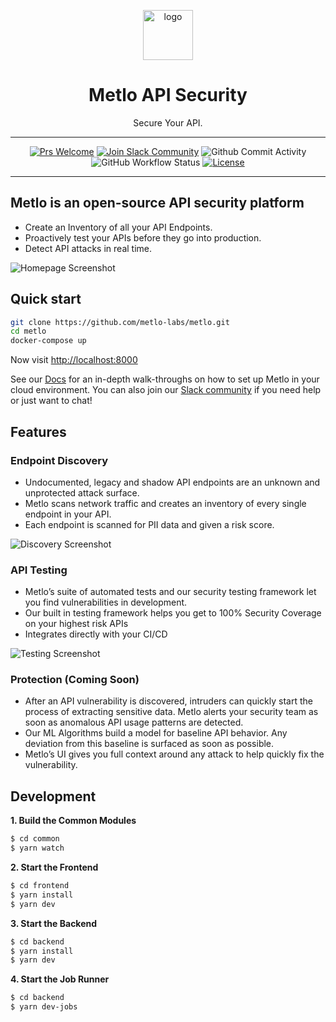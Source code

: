 <p align="center">
  <picture>
    <source media="(prefers-color-scheme: dark)" srcset="https://storage.googleapis.com/metlo-security-public-images/metlo_logo_horiz_negative%404x.png" height="80">
    <img alt="logo" src="https://storage.googleapis.com/metlo-security-public-images/metlo_logo_horiz%404x.png" height="80">
  </picture>
  <h1 align="center">Metlo API Security</h1>
  <p align="center">Secure Your API.</p>
</p>

---
<div align="center">

[![Prs Welcome](https://img.shields.io/badge/PRs-welcome-brightgreen.svg?style=shields)](http://makeapullrequest.com)
[![Join Slack Community](https://img.shields.io/badge/slack%20community-join-blue)](https://metlo.com/slack)
![Github Commit Activity](https://img.shields.io/github/commit-activity/m/metlo-labs/metlo)
![GitHub Workflow Status](https://img.shields.io/github/workflow/status/metlo-labs/metlo/build)
[![License](https://img.shields.io/badge/license-MIT-brightgreen)](/LICENSE)

</div>

---

## Metlo is an open-source API security platform
* Create an Inventory of all your API Endpoints.
* Proactively test your APIs before they go into production.
* Detect API attacks in real time.

![Homepage Screenshot](https://storage.googleapis.com/metlo-security-public-images/metlo_homepage.png)

## Quick start
```bash
git clone https://github.com/metlo-labs/metlo.git
cd metlo
docker-compose up
```

Now visit [http://localhost:8000](http://localhost:8000)

See our [Docs](https://docs.metlo.com/docs) for an in-depth walk-throughs on how to set up Metlo in your cloud environment. You can also join our [Slack community](https://metlo.com/slack) if you need help or just want to chat!

## Features
### Endpoint Discovery
* Undocumented, legacy and shadow API endpoints are an unknown and unprotected attack surface.
* Metlo scans network traffic and creates an inventory of every single endpoint in your API.
* Each endpoint is scanned for PII data and given a risk score.

![Discovery Screenshot](https://storage.googleapis.com/metlo-security-public-images/endpoint_inventory.png)

### API Testing
* Metlo’s suite of automated tests and our security testing framework let you find vulnerabilities in development.
* Our built in testing framework helps you get to 100% Security Coverage on your highest risk APIs
* Integrates directly with your CI/CD

![Testing Screenshot](https://storage.googleapis.com/metlo-security-public-images/testing_framework.png)

### Protection (Coming Soon)
* After an API vulnerability is discovered, intruders can quickly start the process of extracting sensitive data. Metlo alerts your security team as soon as anomalous API usage patterns are detected.
* Our ML Algorithms build a model for baseline API behavior. Any deviation from this baseline is surfaced as soon as possible.
* Metlo’s UI gives you full context around any attack to help quickly fix the vulnerability.

## Development

**1. Build the Common Modules**

```bash
$ cd common
$ yarn watch
```

**2. Start the Frontend**

```bash
$ cd frontend
$ yarn install
$ yarn dev
```

**3. Start the Backend**

```bash
$ cd backend
$ yarn install
$ yarn dev
```

**4. Start the Job Runner**

```bash
$ cd backend
$ yarn dev-jobs
```
